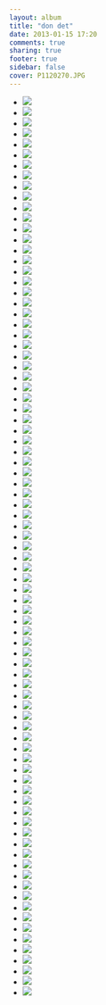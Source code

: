 ```yaml
---
layout: album
title: "don det"
date: 2013-01-15 17:20
comments: true
sharing: true
footer: true
sidebar: false
cover: P1120270.JPG
---
```

<div>
<ul class="album-thumbs">
<li>
<a class="fancybox" rel="group" href="//static.robinclowers.com:80/don det/P1120220.JPG"><img src="//static.robinclowers.com:80/don det/thumbs/P1120220.JPG"></img></a>
</li>
<li>
<a class="fancybox" rel="group" href="//static.robinclowers.com:80/don det/P1120221.JPG"><img src="//static.robinclowers.com:80/don det/thumbs/P1120221.JPG"></img></a>
</li>
<li>
<a class="fancybox" rel="group" href="//static.robinclowers.com:80/don det/P1120222.JPG"><img src="//static.robinclowers.com:80/don det/thumbs/P1120222.JPG"></img></a>
</li>
<li>
<a class="fancybox" rel="group" href="//static.robinclowers.com:80/don det/P1120223.JPG"><img src="//static.robinclowers.com:80/don det/thumbs/P1120223.JPG"></img></a>
</li>
<li>
<a class="fancybox" rel="group" href="//static.robinclowers.com:80/don det/P1120224.JPG"><img src="//static.robinclowers.com:80/don det/thumbs/P1120224.JPG"></img></a>
</li>
<li>
<a class="fancybox" rel="group" href="//static.robinclowers.com:80/don det/P1120225.JPG"><img src="//static.robinclowers.com:80/don det/thumbs/P1120225.JPG"></img></a>
</li>
<li>
<a class="fancybox" rel="group" href="//static.robinclowers.com:80/don det/P1120226.JPG"><img src="//static.robinclowers.com:80/don det/thumbs/P1120226.JPG"></img></a>
</li>
<li>
<a class="fancybox" rel="group" href="//static.robinclowers.com:80/don det/P1120227.JPG"><img src="//static.robinclowers.com:80/don det/thumbs/P1120227.JPG"></img></a>
</li>
<li>
<a class="fancybox" rel="group" href="//static.robinclowers.com:80/don det/P1120228.JPG"><img src="//static.robinclowers.com:80/don det/thumbs/P1120228.JPG"></img></a>
</li>
<li>
<a class="fancybox" rel="group" href="//static.robinclowers.com:80/don det/P1120229.JPG"><img src="//static.robinclowers.com:80/don det/thumbs/P1120229.JPG"></img></a>
</li>
<li>
<a class="fancybox" rel="group" href="//static.robinclowers.com:80/don det/P1120230.JPG"><img src="//static.robinclowers.com:80/don det/thumbs/P1120230.JPG"></img></a>
</li>
<li>
<a class="fancybox" rel="group" href="//static.robinclowers.com:80/don det/P1120231.JPG"><img src="//static.robinclowers.com:80/don det/thumbs/P1120231.JPG"></img></a>
</li>
<li>
<a class="fancybox" rel="group" href="//static.robinclowers.com:80/don det/P1120232.JPG"><img src="//static.robinclowers.com:80/don det/thumbs/P1120232.JPG"></img></a>
</li>
<li>
<a class="fancybox" rel="group" href="//static.robinclowers.com:80/don det/P1120233.JPG"><img src="//static.robinclowers.com:80/don det/thumbs/P1120233.JPG"></img></a>
</li>
<li>
<a class="fancybox" rel="group" href="//static.robinclowers.com:80/don det/P1120234.JPG"><img src="//static.robinclowers.com:80/don det/thumbs/P1120234.JPG"></img></a>
</li>
<li>
<a class="fancybox" rel="group" href="//static.robinclowers.com:80/don det/P1120235.JPG"><img src="//static.robinclowers.com:80/don det/thumbs/P1120235.JPG"></img></a>
</li>
<li>
<a class="fancybox" rel="group" href="//static.robinclowers.com:80/don det/P1120236.JPG"><img src="//static.robinclowers.com:80/don det/thumbs/P1120236.JPG"></img></a>
</li>
<li>
<a class="fancybox" rel="group" href="//static.robinclowers.com:80/don det/P1120237.JPG"><img src="//static.robinclowers.com:80/don det/thumbs/P1120237.JPG"></img></a>
</li>
<li>
<a class="fancybox" rel="group" href="//static.robinclowers.com:80/don det/P1120238.JPG"><img src="//static.robinclowers.com:80/don det/thumbs/P1120238.JPG"></img></a>
</li>
<li>
<a class="fancybox" rel="group" href="//static.robinclowers.com:80/don det/P1120240.JPG"><img src="//static.robinclowers.com:80/don det/thumbs/P1120240.JPG"></img></a>
</li>
<li>
<a class="fancybox" rel="group" href="//static.robinclowers.com:80/don det/P1120241.JPG"><img src="//static.robinclowers.com:80/don det/thumbs/P1120241.JPG"></img></a>
</li>
<li>
<a class="fancybox" rel="group" href="//static.robinclowers.com:80/don det/P1120242.JPG"><img src="//static.robinclowers.com:80/don det/thumbs/P1120242.JPG"></img></a>
</li>
<li>
<a class="fancybox" rel="group" href="//static.robinclowers.com:80/don det/P1120244.JPG"><img src="//static.robinclowers.com:80/don det/thumbs/P1120244.JPG"></img></a>
</li>
<li>
<a class="fancybox" rel="group" href="//static.robinclowers.com:80/don det/P1120245.JPG"><img src="//static.robinclowers.com:80/don det/thumbs/P1120245.JPG"></img></a>
</li>
<li>
<a class="fancybox" rel="group" href="//static.robinclowers.com:80/don det/P1120246.JPG"><img src="//static.robinclowers.com:80/don det/thumbs/P1120246.JPG"></img></a>
</li>
<li>
<a class="fancybox" rel="group" href="//static.robinclowers.com:80/don det/P1120247.JPG"><img src="//static.robinclowers.com:80/don det/thumbs/P1120247.JPG"></img></a>
</li>
<li>
<a class="fancybox" rel="group" href="//static.robinclowers.com:80/don det/P1120248.JPG"><img src="//static.robinclowers.com:80/don det/thumbs/P1120248.JPG"></img></a>
</li>
<li>
<a class="fancybox" rel="group" href="//static.robinclowers.com:80/don det/P1120249.JPG"><img src="//static.robinclowers.com:80/don det/thumbs/P1120249.JPG"></img></a>
</li>
<li>
<a class="fancybox" rel="group" href="//static.robinclowers.com:80/don det/P1120250.JPG"><img src="//static.robinclowers.com:80/don det/thumbs/P1120250.JPG"></img></a>
</li>
<li>
<a class="fancybox" rel="group" href="//static.robinclowers.com:80/don det/P1120251.JPG"><img src="//static.robinclowers.com:80/don det/thumbs/P1120251.JPG"></img></a>
</li>
<li>
<a class="fancybox" rel="group" href="//static.robinclowers.com:80/don det/P1120252.JPG"><img src="//static.robinclowers.com:80/don det/thumbs/P1120252.JPG"></img></a>
</li>
<li>
<a class="fancybox" rel="group" href="//static.robinclowers.com:80/don det/P1120254.JPG"><img src="//static.robinclowers.com:80/don det/thumbs/P1120254.JPG"></img></a>
</li>
<li>
<a class="fancybox" rel="group" href="//static.robinclowers.com:80/don det/P1120255.JPG"><img src="//static.robinclowers.com:80/don det/thumbs/P1120255.JPG"></img></a>
</li>
<li>
<a class="fancybox" rel="group" href="//static.robinclowers.com:80/don det/P1120258.JPG"><img src="//static.robinclowers.com:80/don det/thumbs/P1120258.JPG"></img></a>
</li>
<li>
<a class="fancybox" rel="group" href="//static.robinclowers.com:80/don det/P1120259.JPG"><img src="//static.robinclowers.com:80/don det/thumbs/P1120259.JPG"></img></a>
</li>
<li>
<a class="fancybox" rel="group" href="//static.robinclowers.com:80/don det/P1120260.JPG"><img src="//static.robinclowers.com:80/don det/thumbs/P1120260.JPG"></img></a>
</li>
<li>
<a class="fancybox" rel="group" href="//static.robinclowers.com:80/don det/P1120261.JPG"><img src="//static.robinclowers.com:80/don det/thumbs/P1120261.JPG"></img></a>
</li>
<li>
<a class="fancybox" rel="group" href="//static.robinclowers.com:80/don det/P1120262.JPG"><img src="//static.robinclowers.com:80/don det/thumbs/P1120262.JPG"></img></a>
</li>
<li>
<a class="fancybox" rel="group" href="//static.robinclowers.com:80/don det/P1120263.JPG"><img src="//static.robinclowers.com:80/don det/thumbs/P1120263.JPG"></img></a>
</li>
<li>
<a class="fancybox" rel="group" href="//static.robinclowers.com:80/don det/P1120264.JPG"><img src="//static.robinclowers.com:80/don det/thumbs/P1120264.JPG"></img></a>
</li>
<li>
<a class="fancybox" rel="group" href="//static.robinclowers.com:80/don det/P1120267.JPG"><img src="//static.robinclowers.com:80/don det/thumbs/P1120267.JPG"></img></a>
</li>
<li>
<a class="fancybox" rel="group" href="//static.robinclowers.com:80/don det/P1120269.JPG"><img src="//static.robinclowers.com:80/don det/thumbs/P1120269.JPG"></img></a>
</li>
<li>
<a class="fancybox" rel="group" href="//static.robinclowers.com:80/don det/P1120270.JPG"><img src="//static.robinclowers.com:80/don det/thumbs/P1120270.JPG"></img></a>
</li>
<li>
<a class="fancybox" rel="group" href="//static.robinclowers.com:80/don det/P1120271.JPG"><img src="//static.robinclowers.com:80/don det/thumbs/P1120271.JPG"></img></a>
</li>
<li>
<a class="fancybox" rel="group" href="//static.robinclowers.com:80/don det/P1120272.JPG"><img src="//static.robinclowers.com:80/don det/thumbs/P1120272.JPG"></img></a>
</li>
<li>
<a class="fancybox" rel="group" href="//static.robinclowers.com:80/don det/P1120273.JPG"><img src="//static.robinclowers.com:80/don det/thumbs/P1120273.JPG"></img></a>
</li>
<li>
<a class="fancybox" rel="group" href="//static.robinclowers.com:80/don det/P1120276.JPG"><img src="//static.robinclowers.com:80/don det/thumbs/P1120276.JPG"></img></a>
</li>
<li>
<a class="fancybox" rel="group" href="//static.robinclowers.com:80/don det/P1120277.JPG"><img src="//static.robinclowers.com:80/don det/thumbs/P1120277.JPG"></img></a>
</li>
<li>
<a class="fancybox" rel="group" href="//static.robinclowers.com:80/don det/P1120278.JPG"><img src="//static.robinclowers.com:80/don det/thumbs/P1120278.JPG"></img></a>
</li>
<li>
<a class="fancybox" rel="group" href="//static.robinclowers.com:80/don det/P1120285.JPG"><img src="//static.robinclowers.com:80/don det/thumbs/P1120285.JPG"></img></a>
</li>
<li>
<a class="fancybox" rel="group" href="//static.robinclowers.com:80/don det/P1120286.JPG"><img src="//static.robinclowers.com:80/don det/thumbs/P1120286.JPG"></img></a>
</li>
<li>
<a class="fancybox" rel="group" href="//static.robinclowers.com:80/don det/P1120288.JPG"><img src="//static.robinclowers.com:80/don det/thumbs/P1120288.JPG"></img></a>
</li>
<li>
<a class="fancybox" rel="group" href="//static.robinclowers.com:80/don det/P1120290.JPG"><img src="//static.robinclowers.com:80/don det/thumbs/P1120290.JPG"></img></a>
</li>
<li>
<a class="fancybox" rel="group" href="//static.robinclowers.com:80/don det/P1120291.JPG"><img src="//static.robinclowers.com:80/don det/thumbs/P1120291.JPG"></img></a>
</li>
<li>
<a class="fancybox" rel="group" href="//static.robinclowers.com:80/don det/P1120292.JPG"><img src="//static.robinclowers.com:80/don det/thumbs/P1120292.JPG"></img></a>
</li>
<li>
<a class="fancybox" rel="group" href="//static.robinclowers.com:80/don det/P1120293.JPG"><img src="//static.robinclowers.com:80/don det/thumbs/P1120293.JPG"></img></a>
</li>
<li>
<a class="fancybox" rel="group" href="//static.robinclowers.com:80/don det/P1120294.JPG"><img src="//static.robinclowers.com:80/don det/thumbs/P1120294.JPG"></img></a>
</li>
<li>
<a class="fancybox" rel="group" href="//static.robinclowers.com:80/don det/P1120295.JPG"><img src="//static.robinclowers.com:80/don det/thumbs/P1120295.JPG"></img></a>
</li>
<li>
<a class="fancybox" rel="group" href="//static.robinclowers.com:80/don det/P1120296.JPG"><img src="//static.robinclowers.com:80/don det/thumbs/P1120296.JPG"></img></a>
</li>
<li>
<a class="fancybox" rel="group" href="//static.robinclowers.com:80/don det/P1120297.JPG"><img src="//static.robinclowers.com:80/don det/thumbs/P1120297.JPG"></img></a>
</li>
<li>
<a class="fancybox" rel="group" href="//static.robinclowers.com:80/don det/P1120298.JPG"><img src="//static.robinclowers.com:80/don det/thumbs/P1120298.JPG"></img></a>
</li>
<li>
<a class="fancybox" rel="group" href="//static.robinclowers.com:80/don det/P1120299.JPG"><img src="//static.robinclowers.com:80/don det/thumbs/P1120299.JPG"></img></a>
</li>
<li>
<a class="fancybox" rel="group" href="//static.robinclowers.com:80/don det/P1120301.JPG"><img src="//static.robinclowers.com:80/don det/thumbs/P1120301.JPG"></img></a>
</li>
<li>
<a class="fancybox" rel="group" href="//static.robinclowers.com:80/don det/P1120302.JPG"><img src="//static.robinclowers.com:80/don det/thumbs/P1120302.JPG"></img></a>
</li>
<li>
<a class="fancybox" rel="group" href="//static.robinclowers.com:80/don det/P1120305.JPG"><img src="//static.robinclowers.com:80/don det/thumbs/P1120305.JPG"></img></a>
</li>
<li>
<a class="fancybox" rel="group" href="//static.robinclowers.com:80/don det/P1120307.JPG"><img src="//static.robinclowers.com:80/don det/thumbs/P1120307.JPG"></img></a>
</li>
<li>
<a class="fancybox" rel="group" href="//static.robinclowers.com:80/don det/P1120308.JPG"><img src="//static.robinclowers.com:80/don det/thumbs/P1120308.JPG"></img></a>
</li>
<li>
<a class="fancybox" rel="group" href="//static.robinclowers.com:80/don det/P1120309.JPG"><img src="//static.robinclowers.com:80/don det/thumbs/P1120309.JPG"></img></a>
</li>
<li>
<a class="fancybox" rel="group" href="//static.robinclowers.com:80/don det/P1120311.JPG"><img src="//static.robinclowers.com:80/don det/thumbs/P1120311.JPG"></img></a>
</li>
<li>
<a class="fancybox" rel="group" href="//static.robinclowers.com:80/don det/P1120312.JPG"><img src="//static.robinclowers.com:80/don det/thumbs/P1120312.JPG"></img></a>
</li>
<li>
<a class="fancybox" rel="group" href="//static.robinclowers.com:80/don det/P1120313.JPG"><img src="//static.robinclowers.com:80/don det/thumbs/P1120313.JPG"></img></a>
</li>
<li>
<a class="fancybox" rel="group" href="//static.robinclowers.com:80/don det/P1120314.JPG"><img src="//static.robinclowers.com:80/don det/thumbs/P1120314.JPG"></img></a>
</li>
<li>
<a class="fancybox" rel="group" href="//static.robinclowers.com:80/don det/P1120315.JPG"><img src="//static.robinclowers.com:80/don det/thumbs/P1120315.JPG"></img></a>
</li>
<li>
<a class="fancybox" rel="group" href="//static.robinclowers.com:80/don det/P1120316.JPG"><img src="//static.robinclowers.com:80/don det/thumbs/P1120316.JPG"></img></a>
</li>
<li>
<a class="fancybox" rel="group" href="//static.robinclowers.com:80/don det/P1120317.JPG"><img src="//static.robinclowers.com:80/don det/thumbs/P1120317.JPG"></img></a>
</li>
<li>
<a class="fancybox" rel="group" href="//static.robinclowers.com:80/don det/P1120318.JPG"><img src="//static.robinclowers.com:80/don det/thumbs/P1120318.JPG"></img></a>
</li>
<li>
<a class="fancybox" rel="group" href="//static.robinclowers.com:80/don det/P1120319.JPG"><img src="//static.robinclowers.com:80/don det/thumbs/P1120319.JPG"></img></a>
</li>
<li>
<a class="fancybox" rel="group" href="//static.robinclowers.com:80/don det/P1120320.JPG"><img src="//static.robinclowers.com:80/don det/thumbs/P1120320.JPG"></img></a>
</li>
<li>
<a class="fancybox" rel="group" href="//static.robinclowers.com:80/don det/P1120321.JPG"><img src="//static.robinclowers.com:80/don det/thumbs/P1120321.JPG"></img></a>
</li>
<li>
<a class="fancybox" rel="group" href="//static.robinclowers.com:80/don det/P1120322.JPG"><img src="//static.robinclowers.com:80/don det/thumbs/P1120322.JPG"></img></a>
</li>
<li>
<a class="fancybox" rel="group" href="//static.robinclowers.com:80/don det/P1120323.JPG"><img src="//static.robinclowers.com:80/don det/thumbs/P1120323.JPG"></img></a>
</li>
<li>
<a class="fancybox" rel="group" href="//static.robinclowers.com:80/don det/P1120325.JPG"><img src="//static.robinclowers.com:80/don det/thumbs/P1120325.JPG"></img></a>
</li>
<li>
<a class="fancybox" rel="group" href="//static.robinclowers.com:80/don det/P1120326.JPG"><img src="//static.robinclowers.com:80/don det/thumbs/P1120326.JPG"></img></a>
</li>
<li>
<a class="fancybox" rel="group" href="//static.robinclowers.com:80/don det/P1120327.JPG"><img src="//static.robinclowers.com:80/don det/thumbs/P1120327.JPG"></img></a>
</li>
<li>
<a class="fancybox" rel="group" href="//static.robinclowers.com:80/don det/P1120328.JPG"><img src="//static.robinclowers.com:80/don det/thumbs/P1120328.JPG"></img></a>
</li>
</ul>
</div>
